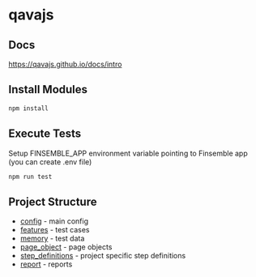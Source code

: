 # qavajs
## Docs
https://qavajs.github.io/docs/intro
## Install Modules
```bash
npm install
```

## Execute Tests
Setup FINSEMBLE_APP environment variable pointing to Finsemble app
(you can create .env file)

```bash
npm run test
```

## Project Structure
- [config](./config.js) - main config
- [features](./features) - test cases
- [memory](./memory) - test data
- [page_object](./page_object) - page objects
- [step_definitions](./step_definitions) - project specific step definitions
- [report](./report) - reports
